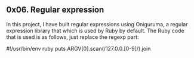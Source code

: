 ## 0x06. Regular expression

In this project, I have built regular expressions using Oniguruma, a regular expression library that which is used by Ruby by default. 
The Ruby code that is used is as follows, just replace the regexp part:

#!/usr/bin/env ruby
puts ARGV[0].scan(/127.0.0.[0-9]/).join
